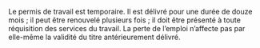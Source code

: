 Le permis de travail est temporaire. Il est délivré pour une durée de douze mois ; il peut être renouvelé plusieurs fois ; il doit être présenté à toute réquisition des services du travail.
La perte de l’emploi n’affecte pas par elle-même la validité du titre antérieurement délivré.